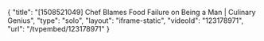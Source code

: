 {
    "title": "[1508521049] Chef Blames Food Failure on Being a Man | Culinary Genius",
    "type": "solo",
    "layout": "iframe-static",
    "videoId": "123178971",
    "url": "\/tvpembed\/123178971"
}